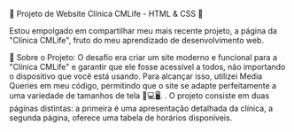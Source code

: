 🏥 Projeto de Website Clínica CMLife - HTML & CSS 🏥

Estou empolgado em compartilhar meu mais recente projeto, a página da "Clínica CMLife", fruto do meu aprendizado de desenvolvimento web.

📌 Sobre o Projeto:
O desafio era criar um site moderno e funcional para a "Clínica CMLife" e garantir que ele fosse acessível a todos, não importando o dispositivo que você está usando. Para alcançar isso, utilizei Media Queries em meu código, permitindo que o site se adapte perfeitamente a uma variedade de tamanhos de tela 📱💻🖥️.
.
O projeto consiste em duas páginas distintas: a primeira é uma apresentação detalhada da clínica, a segunda página, oferece uma tabela de horários disponíveis.